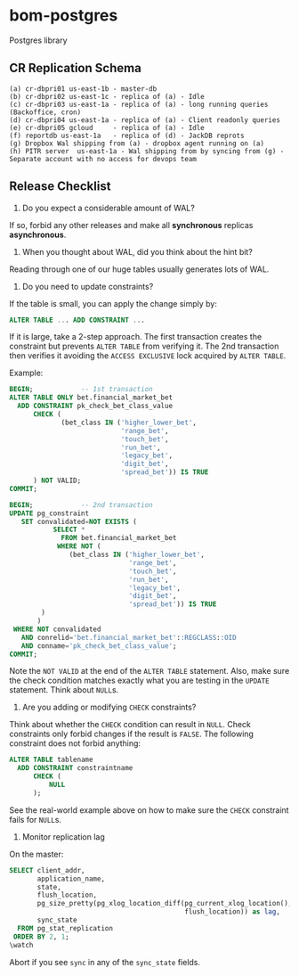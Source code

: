 # bom-postgres
Postgres library

## CR Replication Schema

```
(a) cr-dbpri01 us-east-1b - master-db
(b) cr-dbpri02 us-east-1c - replica of (a) - Idle
(c) cr-dbpri03 us-east-1a - replica of (a) - long running queries (Backoffice, cron)
(d) cr-dbpri04 us-east-1a - replica of (a) - Client readonly queries
(e) cr-dbpri05 gcloud     - replica of (a) - Idle
(f) reportdb us-east-1a   - replica of (d) - JackDB reprots
(g) Dropbox Wal shipping from (a) - dropbox agent running on (a)
(h) PITR server  us-east-1a - Wal shipping from by syncing from (g) - Separate account with no access for devops team
```

## Release Checklist

1. Do you expect a considerable amount of WAL?

  If so, forbid any other releases and make all **synchronous** replicas
  **asynchronous**.

1. When you thought about WAL, did you think about the hint bit?

  Reading through one of our huge tables usually generates lots of WAL.

1. Do you need to update constraints?

  If the table is small, you can apply the change simply by:

  ```sql
  ALTER TABLE ... ADD CONSTRAINT ...
  ```

  If it is large, take a 2-step approach. The first transaction creates the
  constraint but prevents `ALTER TABLE` from verifying it. The 2nd transaction
  then verifies it avoiding the `ACCESS EXCLUSIVE` lock acquired by `ALTER
  TABLE`.

  Example:

  ```sql
  BEGIN;            -- 1st transaction
  ALTER TABLE ONLY bet.financial_market_bet
    ADD CONSTRAINT pk_check_bet_class_value
        CHECK (
               (bet_class IN ('higher_lower_bet',
                              'range_bet',
                              'touch_bet',
                              'run_bet',
                              'legacy_bet',
                              'digit_bet',
                              'spread_bet')) IS TRUE
        ) NOT VALID;
  COMMIT;
  
  BEGIN;            -- 2nd transaction
  UPDATE pg_constraint
     SET convalidated=NOT EXISTS (
             SELECT *
               FROM bet.financial_market_bet
              WHERE NOT (
                 (bet_class IN ('higher_lower_bet',
                                'range_bet',
                                'touch_bet',
                                'run_bet',
                                'legacy_bet',
                                'digit_bet',
                                'spread_bet')) IS TRUE
          )
         )
   WHERE NOT convalidated
     AND conrelid='bet.financial_market_bet'::REGCLASS::OID
     AND conname='pk_check_bet_class_value';
  COMMIT;
  ```
  
  Note the `NOT VALID` at the end of the `ALTER TABLE` statement. Also, make
  sure the check condition matches exactly what you are testing in the
  `UPDATE` statement. Think about `NULL`s.

1. Are you adding or modifying `CHECK` constraints?

  Think about whether the `CHECK` condition can result in `NULL`. Check
  constraints only forbid changes if the result is `FALSE`. The following
  constraint does not forbid anything:

  ```sql
  ALTER TABLE tablename
    ADD CONSTRAINT constraintname
        CHECK (
            NULL
        );
  ```
  
  See the real-world example above on how to make sure the `CHECK` constraint
  fails for `NULL`s.

1. Monitor replication lag

  On the master:

  ```sql
  SELECT client_addr,
         application_name,
         state,
         flush_location,
         pg_size_pretty(pg_xlog_location_diff(pg_current_xlog_location(),
                                              flush_location)) as lag,
         sync_state
    FROM pg_stat_replication
   ORDER BY 2, 1;
  \watch
  ```

  Abort if you see `sync` in any of the `sync_state` fields.
